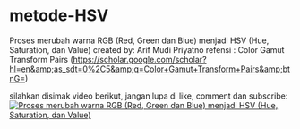 # metode-HSV
Proses merubah warna RGB (Red, Green dan Blue) menjadi HSV (Hue, Saturation, dan Value)  created by: Arif Mudi Priyatno  refensi : Color Gamut Transform Pairs (https://scholar.google.com/scholar?hl=en&amp;as_sdt=0%2C5&amp;q=Color+Gamut+Transform+Pairs&amp;btnG=)

silahkan disimak video berikut, jangan lupa di like, comment dan subscribe:
[![Proses merubah warna RGB (Red, Green dan Blue) menjadi HSV (Hue, Saturation, dan Value) ](https://img.youtube.com/vi/83jlkMXjxd0/0.jpg)](https://www.youtube.com/watch?v=83jlkMXjxd0)
